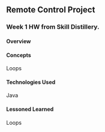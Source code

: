 ## Remote Control Project

### Week 1 HW from Skill Distillery.

#### Overview


#### Concepts

Loops

#### Technologies Used

Java

#### Lessoned Learned

Loops
